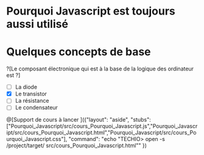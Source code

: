 # Pourquoi Javascript est toujours aussi utilisé

# Quelques concepts de base

?[Le composant électronique qui est à la base de la logique des ordinateur est ?]
-[ ] La diode
-[X] Le transistor
-[ ] La résistance
-[ ] Le condensateur

@[Support de cours à lancer ]({"layout": "aside", "stubs": ["Pourquoi_Javascript/src/cours_Pourquoi_Javascript.js","Pourquoi_Javascript/src/cours_Pourquoi_Javascript.html","Pourquoi_Javascript/src/cours_Pourquoi_Javascript.css"], "command": "echo "TECHIO> open -s /project/target/ src/cours_Pourquoi_Javascript.html"" })

